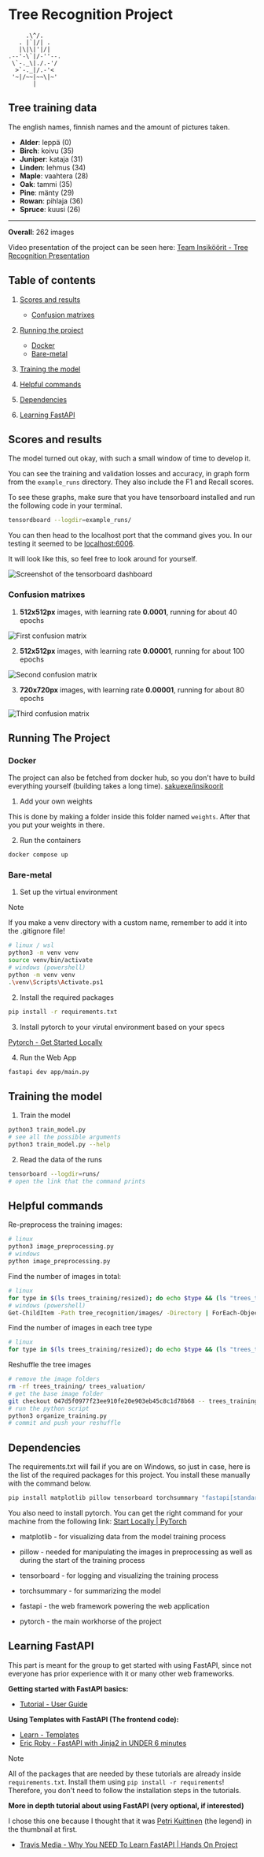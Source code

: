 # Tree Recognition Project

```
     .\^/.
   . |`|/| .
   |\|\|'|/|
.--'-\`|/-''--.
 \`-._\|./.-'/
  >`-._|/.-'<
 '~|/~~|~~\|~'
       |
```

## Tree training data

The english names, finnish names and the amount of pictures taken.

- **Alder**: leppä (0)
- **Birch**: koivu (35)
- **Juniper**: kataja (31)
- **Linden**: lehmus (34)
- **Maple**: vaahtera (28)
- **Oak**: tammi (35)
- **Pine**: mänty (29)
- **Rowan**: pihlaja (36)
- **Spruce**: kuusi (26)

<hr>

**Overall**: 262 images

Video presentation of the project can be seen here: 
[Team Insiköörit - Tree Recognition Presentation ](https://www.youtube.com/watch?v=-E7X9wwAq2w)


## Table of contents

1. [Scores and results](#Scores-and-results)
    - [Confusion matrixes](#Confusion-matrixes)

2. [Running the project](#Running-the-project)
    - [Docker](#Docker)
    - [Bare-metal](#Bare-metal)

2. [Training the model](#Training-the-model)

3. [Helpful commands](#Helpful-commands)

5. [Dependencies](#Dependencies)

6. [Learning FastAPI](#Learning-FastAPI)


## Scores and results

The model turned out okay, with such a small window of time to develop it.

You can see the training and validation losses and accuracy, in graph form from
the `example_runs` directory. They also include the F1 and Recall scores.

To see these graphs, make sure that you have tensorboard installed and run the
following code in your terminal.

```bash
tensordboard --logdir=example_runs/
```

You can then head to the localhost port that the command gives you. In our testing
it seemed to be [localhost:6006](http://localhost:6006).

It will look like this, so feel free to look around for yourself.

![Screenshot of the tensorboard dashboard](./extras/tensorboard_preview.png)

### Confusion matrixes

1. **512x512px** images, with learning rate **0.0001**, running for about 40 epochs

![First confusion matrix](./extras/confusion_matrix/1_512p_lr_0.0001.png)

2. **512x512px** images, with learning rate **0.00001**, running for about 100 epochs

![Second confusion matrix](./extras/confusion_matrix/2_512p_lr_0.00001.png)

3. **720x720px** images, with learning rate **0.00001**, running for about 80 epochs

![Third confusion matrix](./extras/confusion_matrix/3_720p_lr_0.00001.png)


## Running The Project

### Docker

The project can also be fetched from docker hub, so you don't have to build
everything yourself (building takes a long time). [sakuexe/insikoorit](https://hub.docker.com/repository/docker/sakuexe/insikoorit)

1. Add your own weights

This is done by making a folder inside this folder named `weights`.
After that you put your weights in there.

2. Run the containers

```bash
docker compose up
```


### Bare-metal

1. Set up the virtual environment

> [!NOTE]
> If you make a venv directory with a custom name,
> remember to add it into the .gitignore file!

```bash
# linux / wsl
python3 -m venv venv
source venv/bin/activate
# windows (powershell)
python -m venv venv
.\venv\Scripts\Activate.ps1
```

2. Install the required packages

```bash
pip install -r requirements.txt
```

3. Install pytorch to your virutal environment based on your specs

[Pytorch - Get Started Locally](https://pytorch.org/get-started/locally/)

4. Run the Web App

```bash
fastapi dev app/main.py
```


## Training the model

1. Train the model

```bash
python3 train_model.py
# see all the possible arguments
python3 train_model.py --help
```

2. Read the data of the runs

```bash
tensorboard --logdir=runs/
# open the link that the command prints
```

## Helpful commands

Re-preprocess the training images:

```bash
# linux
python3 image_preprocessing.py
# windows
python image_preprocessing.py
```

Find the number of images in total:

```bash
# linux
for type in $(ls trees_training/resized); do echo $type && (ls "trees_training/resized/$type" && ls "trees_valuation/$type"); done | wc -l
# windows (powershell)
Get-ChildItem -Path tree_recognition/images/ -Directory | ForEach-Object {$sum += (Get-ChildItem -Path $_.FullName | Measure-Object).Count} | Write-Host $sum
```

Find the number of images in each tree type

```bash
# linux
for type in $(ls trees_training/resized); do echo $type && (ls "trees_training/resized/$type" && ls "trees_valuation/$type") | wc -l; done
```

Reshuffle the tree images

```bash
# remove the image folders
rm -rf trees_training/ trees_valuation/
# get the base image folder
git checkout 047d5f0977f23ee910fe20e903eb45c8c1d78b68 -- trees_training
# run the python script
python3 organize_training.py
# commit and push your reshuffle
```


## Dependencies

The requirements.txt will fail if you are on Windows, so just in case, here is
the list of the required packages for this project. You install these manually
with the command below.

```bash
pip install matplotlib pillow tensorboard torchsummary "fastapi[standard]"
```

You also need to install pytorch. You can get the right command for your machine
from the following link: [Start Locally | PyTorch](https://pytorch.org/get-started/locally/)

- matplotlib - for visualizing data from the model training process

- pillow - needed for manipulating the images in preprocessing as well as during
the start of the training process

- tensorboard - for logging and visualizing the training process

- torchsummary - for summarizing the model

- fastapi - the web framework powering the web application

- pytorch - the main workhorse of the project


## Learning FastAPI

This part is meant for the group to get started with using FastAPI, since not
everyone has prior experience with it or many other web frameworks.

**Getting started with FastAPI basics:**

- [Tutorial - User Guide](https://fastapi.tiangolo.com/tutorial/)

**Using Templates with FastAPI (The frontend code):**

- [Learn - Templates](https://fastapi.tiangolo.com/advanced/templates/)
- [Eric Roby - FastAPI with Jinja2 in UNDER 6 minutes](https://www.youtube.com/watch?v=92iCfXAK0Gc)

> [!NOTE]
> All of the packages that are needed by these tutorials are already inside
> `requirements.txt`. Install them using `pip install -r requirements`!
> Therefore, you don't need to follow the installation steps in the tutorials.

**More in depth tutorial about using FastAPI (very optional, if interested)**

I chose this one because I thought that it was [Petri Kuittinen](https://github.com/petrikuittinen)
(the legend) in the thumbnail at first.

- [Travis Media - Why You NEED To Learn FastAPI | Hands On Project](https://www.youtube.com/watch?v=cbASjoZZGIw)
